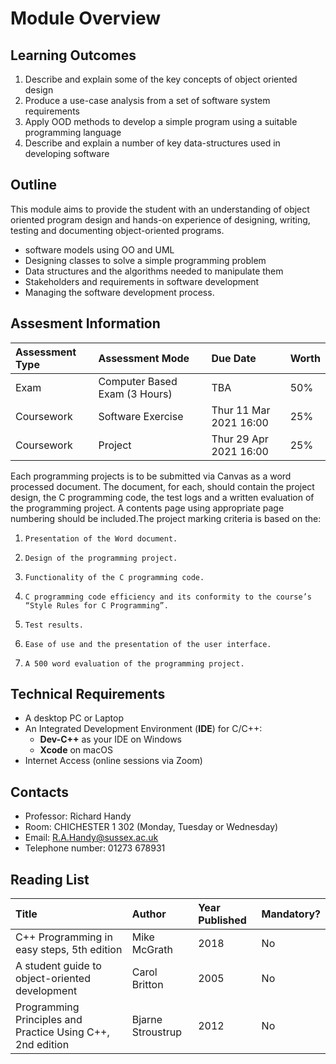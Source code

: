 # Module Overview

## Learning Outcomes

1. Describe and explain some of the key concepts of object oriented design
2. Produce a use-case analysis from a set of software system requirements
3. Apply OOD methods to develop a simple program using a suitable programming language
4. Describe and explain a number of key data-structures used in developing software

## Outline

This module aims to provide the student with an understanding of object oriented program design and hands-on experience of designing, writing, testing and documenting object-oriented programs.

* software models using OO and UML
* Designing classes to solve a simple programming problem
* Data structures and the algorithms needed to manipulate them
* Stakeholders and requirements in software development
* Managing the software development process.

## Assesment Information

| Assessment Type | Assessment Mode | Due Date | Worth |
| :--- | :--- | :--- | :--- |
| Exam | Computer Based Exam \(3 Hours\) | TBA | 50% |
| Coursework | Software Exercise | Thur 11 Mar 2021 16:00 | 25% |
| Coursework | Project | Thur 29 Apr 2021 16:00 | 25% |

Each programming projects is to be submitted via Canvas as a word processed document. The document, for each, should contain the project design, the C programming code, the test logs and a written evaluation of the programming project. A contents page using appropriate page numbering should be included.The project marking criteria is based on the:

1.     Presentation of the Word document.
2.     Design of the programming project.
3.     Functionality of the C programming code.
4.     C programming code efficiency and its conformity to the course’s “Style Rules for C Programming”.
5.     Test results.
6.     Ease of use and the presentation of the user interface.
7.     A 500 word evaluation of the programming project.

## Technical Requirements

* A desktop PC or Laptop
* An Integrated Development Environment \(**IDE**\) for C/C++:
  * **Dev-C++** as your IDE on Windows
  * **Xcode** on macOS
* Internet Access \(online sessions via Zoom\)

## Contacts

* Professor: Richard Handy
* Room: CHICHESTER 1 302 \(Monday, Tuesday or Wednesday\) 
* Email: R.A.Handy@sussex.ac.uk 
* Telephone number: 01273 678931

## Reading List

| Title | Author | Year Published | Mandatory? |
| :--- | :--- | :--- | :--- |
| C++ Programming in easy steps, 5th edition | Mike McGrath | 2018 | No |
| A student guide to object-oriented development | Carol Britton | 2005 | No |
| Programming Principles and Practice Using C++, 2nd edition | Bjarne Stroustrup | 2012 | No |





